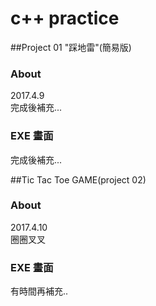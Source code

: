 # c++ practice

##Project 01 "踩地雷"(簡易版)
### About
2017.4.9</br>
完成後補充...
### EXE 畫面
完成後補充...

##Tic Tac Toe GAME(project 02)
### About
2017.4.10</br>
圈圈叉叉
### EXE 畫面
有時間再補充..
